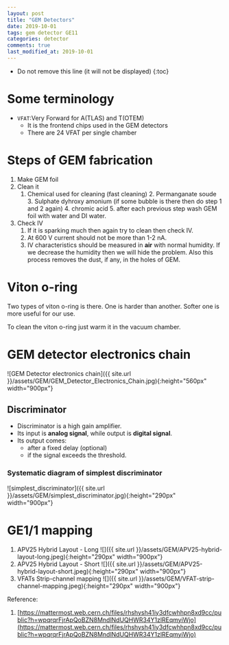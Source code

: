 ```yaml
---
layout: post
title: "GEM Detectors"
date: 2019-10-01
tags: gem detector GE11
categories: detector
comments: true
last_modified_at: 2019-10-01
---
```


- Do not remove this line (it will not be displayed)
  {:toc}

# Some terminology

- `VFAT`:Very Forward for A(TLAS) and T(OTEM)
  - It is the frontend chips used in the GEM detectors
  - There are 24 VFAT per single chamber

# Steps of GEM fabrication

1. Make GEM foil
2. Clean it
   1. Chemical used for cleaning (fast cleaning) 2. Permanganate soude 3. Sulphate dyhroxy amonium (if some bubble is there then do step 1 and 2 again) 4. chromic acid 5. after each previous step wash GEM foil with water and DI water.
3. Check IV
   1. If it is sparking much then again try to clean then check IV.
   2. At 600 V current should not be more than 1-2 nA.
   3. IV characteristics should be measured in **air** with normal humidity. If we decrease the humidity then we will hide the problem. Also this process removes the dust, if any, in the holes of GEM.

# Viton o-ring

Two types of viton o-ring is there. One is harder than another. Softer one is more useful for our use.

To clean the viton o-ring just warm it in the vacuum chamber.

# GEM detector electronics chain

![GEM Detector electronics chain]({{ site.url }}/assets/GEM/GEM_Detector_Electronics_Chain.jpg){:height="560px" width="900px"}

## Discriminator

- Discriminator is a high gain amplifier.
- Its input is **analog signal**, while output is **digital signal**.
- Its output comes:
  - after a fixed delay (optional)
  - if the signal exceeds the threshold.

### Systematic diagram of simplest discriminator

![simplest_discriminator]({{ site.url }}/assets/GEM/simplest_discriminator.jpg){:height="290px" width="900px"}

# GE1/1 mapping

1. APV25 Hybrid Layout - Long
   ![]({{ site.url }}/assets/GEM/APV25-hybrid-layout-long.jpeg){:height="290px" width="900px"}
2. APV25 Hybrid Layout - Short
   ![]({{ site.url }}/assets/GEM/APV25-hybrid-layout-short.jpeg){:height="290px" width="900px"}
3. VFATs Strip-channel mapping
   ![]({{ site.url }}/assets/GEM/VFAT-strip-channel-mapping.jpeg){:height="290px" width="900px"}

Reference:

1. [https://mattermost.web.cern.ch/files/rhshysh41iy3dfcwhhpn8xd9cc/public?h=wpqrqrFjrApQoBZN8MndlNdUQHWR34Y1zlREqmyiWjo](https://mattermost.web.cern.ch/files/rhshysh41iy3dfcwhhpn8xd9cc/public?h=wpqrqrFjrApQoBZN8MndlNdUQHWR34Y1zlREqmyiWjo)
